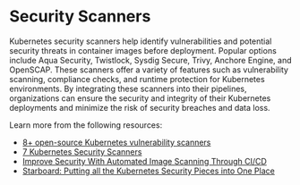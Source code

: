 # Security Scanners

Kubernetes security scanners help identify vulnerabilities and potential security threats in container images before deployment. Popular options include Aqua Security, Twistlock, Sysdig Secure, Trivy, Anchore Engine, and OpenSCAP. These scanners offer a variety of features such as vulnerability scanning, compliance checks, and runtime protection for Kubernetes environments. By integrating these scanners into their pipelines, organizations can ensure the security and integrity of their Kubernetes deployments and minimize the risk of security breaches and data loss.

Learn more from the following resources:

- [8+ open-source Kubernetes vulnerability scanners](https://techbeacon.com/security/8-open-source-kubernetes-vulnerability-scanners-consider)
- [7 Kubernetes Security Scanners](https://thechief.io/c/editorial/7-kubernetes-security-scanners-to-use-in-your-devsecops-pipeline/)
- [Improve Security With Automated Image Scanning Through CI/CD](https://thenewstack.io/improve-security-with-automated-image-scanning-through-ci-cd/)
- [Starboard: Putting all the Kubernetes Security Pieces into One Place](https://thenewstack.io/starboard-putting-all-the-kubernetes-security-pieces-into-one-place/)
